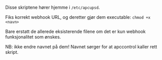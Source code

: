 Disse skriptene hører hjemme i `/etc/apcupsd`.

Fiks korrekt webhook URL, og deretter gjør dem executable: `chmod +x <navn>`

Bare erstatt de allerede eksisterende filene om det er kun webhook funksjonalitet som ønskes.

NB: ikke endre navnet på dem! Navnet sørger for at apccontrol kaller rett skript.